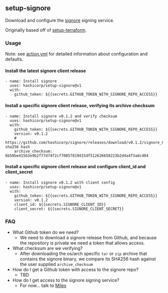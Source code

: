 ## setup-signore

Download and configure the [signore](https://github.com/hashicorp/signore) signing service.

Originally based off of [setup-terraform](https://github.com/hashicorp/setup-terraform).

### Usage

Note: see [action.yml](action.yml) for detailed information about configuration and defaults.

#### Install the latest signore client release

```
- name: Install signore
  uses: hashicorp/setup-signore@v1
  with:
    github_token: ${{secrets.GITHUB_TOKEN_WITH_SIGNORE_REPO_ACCESS}}
```

#### Install a specific signore client release, verifying its archive checksum

```
- name: Install signore v0.1.2 and verify checksum
  uses: hashicorp/setup-signore@v1
  with:
    github_token: ${{secrets.GITHUB_TOKEN_WITH_SIGNORE_REPO_ACCESS}}
    version: v0.1.2
    # https://github.com/hashicorp/signore/releases/download/v0.1.2/signore_0.1.2_darwin_x86_64.tar.gz sha256 hash
    archive_checksum: 6b58be415b3e9b2f77d74f2cf70857819d15df512626658223b2d4a4f3adc404
```

#### Install a specific signore client release and configure client_id and client_secret

```
- name: Install signore v0.1.2 with client config
  uses: hashicorp/setup-signore@v1
  with:
    github_token: ${{secrets.GITHUB_TOKEN_WITH_SIGNORE_REPO_ACCESS}}
    version: v0.1.2
    client_id: ${{secrets.SIGNORE_CLIENT_ID}}
    client_secret: ${{secrets.SIGNORE_CLIENT_SECRET}}
```

### FAQ

- What Github token do we need?
  - We need to download a signore release from Github, and because the repository is private we need a token that allows access.
- What checksum are we verifying?
  - After downloading the os/arch specific `tar` or `zip` archive that contains the signore binary, we compare its SHA256 hash against the user supplied `archive_checksum`
- How do I get a Github token with access to the signore repo?
  - TBD
- How do I get access to the signore signing service?
  - For now... talk to [Miles](mcrabill@hashicorp.com)